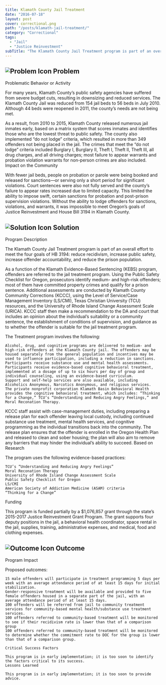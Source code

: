 ```yaml
---
title: Klamath County Jail Treatment
date: "2016-07-18"
layout: post
cover: correctional.png
path: "/posts/klamath-jail-treatment/"
category: "Correctional"
tags:
  - "Jail"
  - "Justice Reinvestment"
subTitle: "The Klamath County Jail Treatment program is part of an overall effort to meet the four goals of HB 3194: reduce recidivism, increase public safety, increase offender accountability, and reduce the prison population."
---
```

## ![Problem Icon](https://github.com/google/material-design-icons/raw/master/alert/1x_web/ic_error_outline_black_48dp.png "Problem") Problem

Problematic Behavior or Activity

For many years, Klamath County’s public safety agencies have suffered from severe budget cuts, resulting in downsizing and reduced services. The Klamath County Jail was reduced from 154 jail beds to 56 beds in July 2010. Although 44 beds were reopened in 2011, the county’s needs are not being met.

As a result, from 2010 to 2015, Klamath County released numerous jail inmates early, based on a matrix system that scores inmates and identifies those who are the lowest threat to public safety. The county also implemented “do not lodge” criteria, which resulted in more than 349 offenders not being placed in the jail. The crimes that meet the “do not lodge” criteria included Burglary I, Burglary II, Theft I, Theft II, Theft III, all drug charges, and all driving charges; most failure to appear warrants and probation violation warrants for non-person crimes are also included.
Impact on the Community

With fewer jail beds, people on probation or parole were being booked and released for sanctions—or serving only a short period for significant violations. Court sentences were also not fully served and the county’s failure to appear rates increased due to limited capacity. This limited the ability to impose swift, certain sanctions for probation and post-prison supervision violations. Without the ability to lodge offenders for sanctions, violations, and warrants, it was impossible to meet Oregon’s goals of Justice Reinvestment and House Bill 3194 in Klamath County. 
## ![Solution Icon](https://github.com/google/material-design-icons/raw/master/action/1x_web/ic_lightbulb_outline_black_48dp.png "Solution") Solution
Program Description

The Klamath County Jail Treatment program is part of an overall effort to meet the four goals of HB 3194: reduce recidivism, increase public safety, increase offender accountability, and reduce the prison population.

As a function of the Klamath Evidence-Based Sentencing (KEBS) program, offenders are referred to the jail treatment program. Using the Public Safety Checklist for Oregon, prosecutors identify medium- and high-risk offenders; most of them have committed property crimes and qualify for a prison sentence. Additional assessments are conducted by Klamath County Community Corrections (KCCC), using the Level of Service/Case Management Inventory (LS/CMI), Texas Christian University (TCU) resources, and the University of Rhode Island Change Assessment Scale (URICA). KCCC staff then make a recommendation to the DA and court that includes an opinion about the individual’s suitability or a community sentence, the establishment of conditions of supervision, and guidance as to whether the offender is suitable for the jail treatment program.

The Treatment program involves the following:

    Alcohol, drug, and cognitive programs are delivered to medium- and high-risk offenders at the Klamath County jail. The offenders may be housed separately from the general population and incentives may be used to influence participation, including a reduction in sanctions.
    Participants receive substance use and mental health assessments.
    Participants receive evidence-based cognitive behavioral treatment, implemented at a dosage of up to six hours per day of group and individual counseling, using an evidence-based curriculum.
    Support and self-help services are also available, including Alcoholics Anonymous, Narcotics Anonymous, and religious services.
    The private nonprofit corporation Klamath Basin Behavioral Health provides the cognitive behavioral treatment, which includes: “Thinking for a Change,” TCU’s “Understanding and Reducing Angry Feelings,” and Moral Reconation Therapy.

KCCC staff assist with case-management duties, including preparing a release plan for each offender leaving local custody, including continued substance use treatment, mental health services, and cognitive programming as the individual transitions back into the community. The release plan ensures that the offender is enrolled in the Oregon Health Plan and released to clean and sober housing; the plan will also aim to remove any barriers that may hinder the individual’s ability to succeed.
Based on Research

The program uses the following evidence-based practices:

    TCU’s “Understanding and Reducing Angry Feelings”
    Moral Reconation Therapy
    University of Rhode Island Change Assessment Scale
    Public Safety Checklist for Oregon
    LS/CMI
    American Society of Addiction Medicine (ASAM) criteria
    “Thinking for a Change”

Funding

This program is funded partially by a $1,076,857 grant through the state’s 2015-2017 Justice Reinvestment Grant Program. The grant supports four deputy positions in the jail, a behavioral health coordinator, space rental in the jail, supplies, training, administrative expenses, and medical, food and clothing expenses.
## ![Outcome Icon](https://github.com/google/material-design-icons/raw/master/action/1x_web/ic_view_list_black_48dp.png "Outcome") Outcome
Program Impact

Proposed outcomes:

    15 male offenders will participate in treatment programming 5 days per week with an average attendance period of at least 15 days for initial stabilization.
    Gender-responsive treatment will be available and provided to five female offenders housed in a separate part of the jail, with an average attendance period of at least 15 days.
    100 offenders will be referred from jail to community treatment services for community-based mental health/substance use treatment services.
    100 offenders referred to community-based treatment will be monitored to see if their recidivism rate is lower than that of a comparison group
    100 offenders referred to community-based treatment will be monitored to determine whether the commitment rate to DOC for the group is lower than that of a comparison group.
    
    Critical Success Factors
    
    This program is in early implementation; it is too soon to identify the factors critical to its success.
    Lessons Learned
    
    This program is in early implementation; it is too soon to provide advice.
